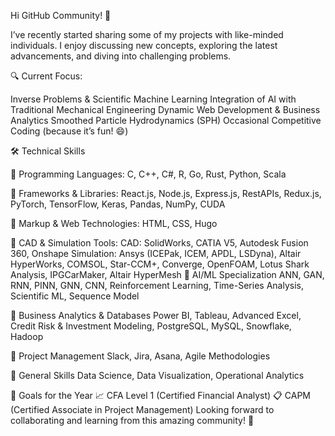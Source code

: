 Hi GitHub Community! 👋

I’ve recently started sharing some of my projects with like-minded individuals. I enjoy discussing new concepts, exploring the latest advancements, and diving into challenging problems.

🔍 Current Focus:

Inverse Problems & Scientific Machine Learning
Integration of AI with Traditional Mechanical Engineering
Dynamic Web Development & Business Analytics
Smoothed Particle Hydrodynamics (SPH)
Occasional Competitive Coding (because it’s fun! 😄)

🛠️ Technical Skills

🔹 Programming Languages:
C, C++, C#, R, Go, Rust, Python, Scala

🔹 Frameworks & Libraries:
React.js, Node.js, Express.js, RestAPIs, Redux.js, PyTorch, TensorFlow, Keras, Pandas, NumPy, CUDA

🔹 Markup & Web Technologies:
HTML, CSS, Hugo

🔹 CAD & Simulation Tools:
CAD: SolidWorks, CATIA V5, Autodesk Fusion 360, Onshape
Simulation: Ansys (ICEPak, ICEM, APDL, LSDyna), Altair HyperWorks, COMSOL, Star-CCM+, Converge, OpenFOAM, Lotus Shark Analysis, IPGCarMaker, Altair HyperMesh
🔹 AI/ML Specialization
ANN, GAN, RNN, PINN, GNN, CNN, Reinforcement Learning, Time-Series Analysis, Scientific ML, Sequence Model

🔹 Business Analytics & Databases
Power BI, Tableau, Advanced Excel, Credit Risk & Investment Modeling, PostgreSQL, MySQL, Snowflake, Hadoop

🔹 Project Management
Slack, Jira, Asana, Agile Methodologies

🔹 General Skills
Data Science, Data Visualization, Operational Analytics

🎯 Goals for the Year
📈 CFA Level 1 (Certified Financial Analyst)
📋 CAPM (Certified Associate in Project Management)
Looking forward to collaborating and learning from this amazing community! 🚀


